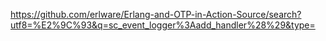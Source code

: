 https://github.com/erlware/Erlang-and-OTP-in-Action-Source/search?utf8=%E2%9C%93&q=sc_event_logger%3Aadd_handler%28%29&type=
